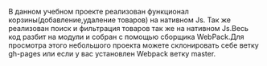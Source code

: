 В данном учебном проекте реализован функционал корзины(добавление,удаление товаров) на нативном Js. Так же реализован поиск и фильтрация товаров так же на нативном Js.Весь код разбит на модули и собран с помощью сборщика WebPack.Для просмотра этого небольшого проекта можете склонировать себе ветку gh-pages или если у вас установлен Webpack ветку master.
